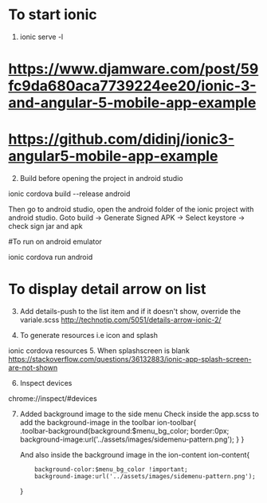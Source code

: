 # To start ionic
1.  ionic serve -l

# https://www.djamware.com/post/59fc9da680aca7739224ee20/ionic-3-and-angular-5-mobile-app-example

# https://github.com/didinj/ionic3-angular5-mobile-app-example

2.  Build before opening the project in android studio

ionic cordova build --release android

Then go to android studio, open the android folder of the ionic project with android studio. 
Goto build -> Generate Signed APK -> Select keystore -> check sign jar and apk

#To run on android emulator

ionic cordova run android

# To display detail arrow on list
3.  Add details-push to the list item and if it doesn't show, override the variale.scss
http://technotip.com/5051/details-arrow-ionic-2/

4.  To generate resources i.e icon and splash

ionic cordova resources
5.  When splashscreen is blank
https://stackoverflow.com/questions/36132883/ionic-app-splash-screen-are-not-shown

6.  Inspect devices

chrome://inspect/#devices

7.  Added background image to the side menu
    Check inside the app.scss to add the background-image in the toolbar
    ion-toolbar{         
            .toolbar-background{background:$menu_bg_color; border:0px; background-image:url('../assets/images/sidemenu-pattern.png');
            }
    }

    And also inside the background image in the ion-content
    ion-content{
        
            background-color:$menu_bg_color !important;
            background-image:url('../assets/images/sidemenu-pattern.png'); 
    }

